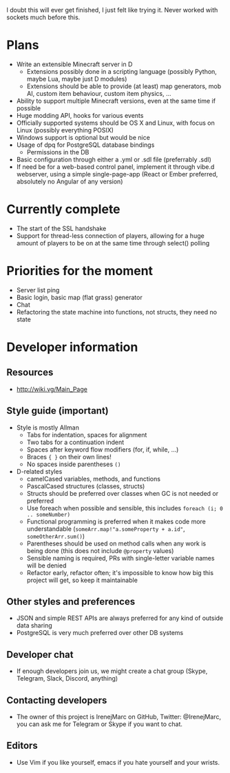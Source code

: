 I doubt this will ever get finished, I just felt like trying it. Never worked with sockets much before this.

# Plans
 - Write an extensible Minecraft server in D
   - Extensions possibly done in a scripting language (possibly Python, maybe Lua, maybe just D modules)
   - Extensions should be able to provide (at least) map generators, mob AI, custom item behaviour, custom item physics, ...
 - Ability to support multiple Minecraft versions, even at the same time if possible
 - Huge modding API, hooks for various events
 - Officially supported systems should be OS X and Linux, with focus on Linux (possibly everything POSIX)
 - Windows support is optional but would be nice
 - Usage of dpq for PostgreSQL database bindings
   - Permissions in the DB
 - Basic configuration through either a .yml or .sdl file (preferrably .sdl)
 - If need be for a web-based control panel, implement it through vibe.d webserver, using a simple single-page-app (React or Ember preferred, absolutely no Angular of any version)
   
# Currently complete
 - The start of the SSL handshake
 - Support for thread-less connection of players, allowing for a huge amount of players to be on at the same time through select() polling
 
# Priorities for the moment
 - Server list ping
 - Basic login, basic map (flat grass) generator
 - Chat
 - Refactoring the state machine into functions, not structs, they need no state

# Developer information
## Resources
 - http://wiki.vg/Main_Page
 
## Style guide (important)
 - Style is mostly Allman
   - Tabs for indentation, spaces for alignment
   - Two tabs for a continuation indent
   - Spaces after keyword flow modifiers (for, if, while, ...)
   - Braces `{ }` on their own lines!
   - No spaces inside parentheses `()`
 - D-related styles
   - camelCased variables, methods, and functions
   - PascalCased structures (classes, structs)
   - Structs should be preferred over classes when GC is not needed or preferred
   - Use foreach when possible and sensible, this includes `foreach (i; 0 .. someNumber)`
   - Functional programming is preferred when it makes code more understandable (`someArr.map!"a.someProperty + a.id"`, `someOtherArr.sum()`)
   - Parentheses should be used on method calls when any work is being done (this does not include `@property` values)
   - Sensible naming is required, PRs with single-letter variable names will be denied
   - Refactor early, refactor often; it's impossible to know how big this project will get, so keep it maintainable
   
## Other styles and preferences
 - JSON and simple REST APIs are always preferred for any kind of outside data sharing
 - PostgreSQL is very much preferred over other DB systems
 
## Developer chat
 - If enough developers join us, we might create a chat group (Skype, Telegram, Slack, Discord, anything)
 
## Contacting developers
 - The owner of this project is IrenejMarc on GitHub, Twitter: @IrenejMarc, you can ask me for Telegram or Skype if you want to chat.
## Editors
 - Use Vim if you like yourself, emacs if you hate yourself and your wrists.
